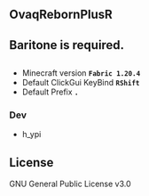 ## OvaqRebornPlusR
## Baritone is required.

##
- Minecraft version **```Fabric 1.20.4```**
- Default ClickGui KeyBind **```RShift```**
- Default Prefix **```.```**

### Dev
- h_ypi

## License
GNU General Public License v3.0
